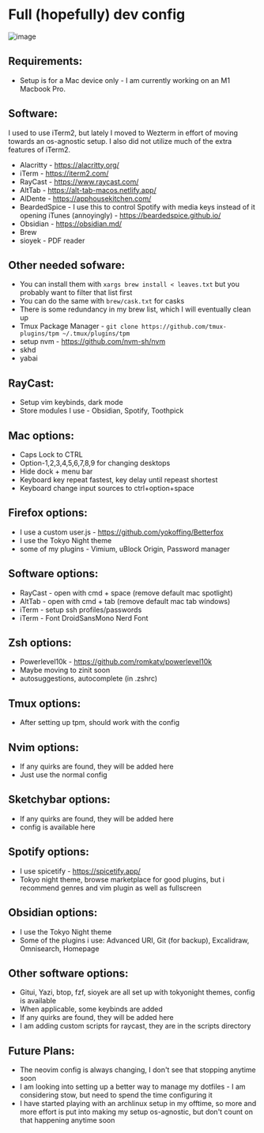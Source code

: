 # Full (hopefully) dev config

![image](https://github.com/Maimunar/dev-env/assets/62520195/3cff3f57-4d52-40d8-a9ef-5e7c4334fc51)

## Requirements:

- Setup is for a Mac device only - I am currently working on an M1 Macbook Pro.

## Software:

I used to use iTerm2, but lately I moved to Wezterm in effort of moving towards an os-agnostic setup. I also did not utilize much of the extra features of iTerm2.

- Alacritty - https://alacritty.org/
- iTerm - https://iterm2.com/
- RayCast - https://www.raycast.com/
- AltTab - https://alt-tab-macos.netlify.app/
- AlDente - https://apphousekitchen.com/
- BeardedSpice - I use this to control Spotify with media keys instead of it opening iTunes (annoyingly) - https://beardedspice.github.io/
- Obsidian - https://obsidian.md/
- Brew
- sioyek - PDF reader

## Other needed sofware:

- You can install them with `xargs brew install < leaves.txt` but you probably want to filter that list first
- You can do the same with `brew/cask.txt` for casks
- There is some redundancy in my brew list, which I will eventually clean up
- Tmux Package Manager - `git clone https://github.com/tmux-plugins/tpm ~/.tmux/plugins/tpm`
- setup nvm - https://github.com/nvm-sh/nvm
- skhd
- yabai

## RayCast:

- Setup vim keybinds, dark mode
- Store modules I use - Obsidian, Spotify, Toothpick

## Mac options:

- Caps Lock to CTRL
- Option-1,2,3,4,5,6,7,8,9 for changing desktops
- Hide dock + menu bar
- Keyboard key repeat fastest, key delay until repeast shortest
- Keyboard change input sources to ctrl+option+space

## Firefox options:

- I use a custom user.js - https://github.com/yokoffing/Betterfox
- I use the Tokyo Night theme
- some of my plugins - Vimium, uBlock Origin, Password manager

## Software options:

- RayCast - open with cmd + space (remove default mac spotlight)
- AltTab - open with cmd + tab (remove default mac tab windows)
- iTerm - setup ssh profiles/passwords
- iTerm - Font DroidSansMono Nerd Font

## Zsh options:

- Powerlevel10k - https://github.com/romkatv/powerlevel10k
- Maybe moving to zinit soon
- autosuggestions, autocomplete (in .zshrc)

## Tmux options:

- After setting up tpm, should work with the config

## Nvim options:

- If any quirks are found, they will be added here
- Just use the normal config

## Sketchybar options:

- If any quirks are found, they will be added here
- config is available here

## Spotify options:

- I use spicetify - https://spicetify.app/
- Tokyo night theme, browse marketplace for good plugins, but i recommend genres and vim plugin as well as fullscreen

## Obsidian options:

- I use the Tokyo Night theme
- Some of the plugins i use: Advanced URI, Git (for backup), Excalidraw, Omnisearch, Homepage

## Other software options:

- Gitui, Yazi, btop, fzf, sioyek are all set up with tokyonight themes, config is available
- When applicable, some keybinds are added
- If any quirks are found, they will be added here
- I am adding custom scripts for raycast, they are in the scripts directory

## Future Plans:

- The neovim config is always changing, I don't see that stopping anytime soon
- I am looking into setting up a better way to manage my dotfiles - I am considering stow, but need to spend the time configuring it
- I have started playing with an archlinux setup in my offtime, so more and more effort is put into making my setup os-agnostic, but don't count on that happening anytime soon

